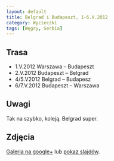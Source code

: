 ```yaml
---
layout: default
title: Belgrad i Budapeszt, 1-6.V.2012
category: Wycieczki
tags: [Węgry, Serbia]
---
```


Trasa
-----

* 1.V.2012 Warszawa – Budapeszt
* 2.V.2012  Budapeszt – Belgrad
* 4/5.V2012  Belgrad – Budapesz
* 6/7.V.2012 Budapeszt – Warszawa

Uwagi
-----
Tak na szybko, koleją. Belgrad super.


Zdjęcia
-------

[Galeria na google+](https://plus.google.com/photos/+TomekKobyli%C5%84ski/albums/5769232704695715489) lub
[pokaz slajdów](https://plus.google.com/photos/+TomekKobyli%C5%84ski/albums/5740603298067959217/5740604333886808162?pid=5740604333886808162&oid=107342497566966508371).

